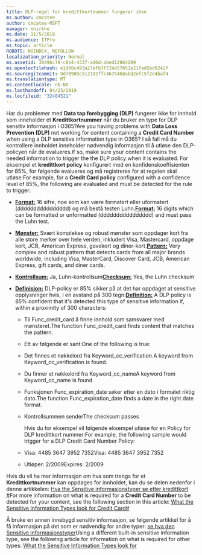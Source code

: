 ```yaml
---
title: DLP-regel for kredittkortnummer fungerer ikke
ms.author: cmcatee
author: cmcatee-MSFT
manager: mnirkhe
ms.date: 11/5/2018
ms.audience: ITPro
ms.topic: article
ROBOTS: NOINDEX, NOFOLLOW
localization_priority: Normal
ms.assetid: 30496c79-c8b4-4337-a46d-abed12864209
ms.openlocfilehash: e1d60c493a27efb7f724d57051e21fad5bd0242f
ms.sourcegitcommit: 9d78905c512192ffc4675468abd2efc5f2e4baf4
ms.translationtype: MT
ms.contentlocale: nb-NO
ms.lasthandoff: 04/23/2019
ms.locfileid: "32404521"
---
```

<span data-ttu-id="5afef-102">Har du problemer med **Data tap forebygging (DLP)** fungerer ikke for innhold som inneholder et **Kredittkortnummer** når du bruker en type for DLP sensitiv informasjon i O365?</span><span class="sxs-lookup"><span data-stu-id="5afef-102">Are you having problems with **Data Loss Prevention (DLP)** not working for content containing a **Credit Card Number** when using a DLP sensitive information type in O365?</span></span> <span data-ttu-id="5afef-103">I så fall må du kontrollere innholdet inneholder nødvendig informasjon til å utløse den DLP-policyen når de evalueres.</span><span class="sxs-lookup"><span data-stu-id="5afef-103">If so, make sure your content contains the needed information to trigger the the DLP policy when it is evaluated.</span></span> <span data-ttu-id="5afef-104">For eksempel et **kredittkort policy** konfigurert med en konfidenskoeffisienten for 85%, for følgende evalueres og må registreres for at regelen skal utløse:</span><span class="sxs-lookup"><span data-stu-id="5afef-104">For example, for a **Credit Card policy** configured with a confidence level of 85%, the following are evaluated and must be detected for the rule to trigger:</span></span> 
  
- <span data-ttu-id="5afef-105">**[Format:](https://docs.microsoft.com/office365/securitycompliance/what-the-sensitive-information-types-look-for#format-19)** 16 sifre, noe som kan være formatert eller uformatert (dddddddddddddddd) og må bestå testen Luhn.</span><span class="sxs-lookup"><span data-stu-id="5afef-105">**[Format:](https://docs.microsoft.com/office365/securitycompliance/what-the-sensitive-information-types-look-for#format-19)** 16 digits which can be formatted or unformatted (dddddddddddddddd) and must pass the Luhn test.</span></span> 
    
- <span data-ttu-id="5afef-106">**[Mønster:](https://docs.microsoft.com/office365/securitycompliance/what-the-sensitive-information-types-look-for#pattern-19)** Svært komplekse og robust mønster som oppdager kort fra alle store merker over hele verden, inkludert Visa, Mastercard, oppdage kort, JCB, American Express, gavekort og diner-kort.</span><span class="sxs-lookup"><span data-stu-id="5afef-106">**[Pattern:](https://docs.microsoft.com/office365/securitycompliance/what-the-sensitive-information-types-look-for#pattern-19)** Very complex and robust pattern that detects cards from all major brands worldwide, including Visa, MasterCard, Discover Card, JCB, American Express, gift cards, and diner cards.</span></span> 
    
- <span data-ttu-id="5afef-107">**[Kontrollsum:](https://docs.microsoft.com/office365/securitycompliance/what-the-sensitive-information-types-look-for#checksum-19)** Ja, Luhn-kontrollsum</span><span class="sxs-lookup"><span data-stu-id="5afef-107">**[Checksum:](https://docs.microsoft.com/office365/securitycompliance/what-the-sensitive-information-types-look-for#checksum-19)** Yes, the Luhn checksum</span></span> 
    
- <span data-ttu-id="5afef-108">**[Definisjon:](https://docs.microsoft.com/office365/securitycompliance/what-the-sensitive-information-types-look-for#definition-19)** DLP-policy er 85% sikker på at det har oppdaget at sensitive opplysninger hvis, i en avstand på 300 tegn:</span><span class="sxs-lookup"><span data-stu-id="5afef-108">**[Definition:](https://docs.microsoft.com/office365/securitycompliance/what-the-sensitive-information-types-look-for#definition-19)** A DLP policy is 85% confident that it's detected this type of sensitive information if, within a proximity of 300 characters:</span></span> 
    
  - <span data-ttu-id="5afef-109">Til Func_credit_card å finne innhold som samsvarer med mønsteret.</span><span class="sxs-lookup"><span data-stu-id="5afef-109">The function Func_credit_card finds content that matches the pattern.</span></span>
    
  - <span data-ttu-id="5afef-110">Ett av følgende er sant:</span><span class="sxs-lookup"><span data-stu-id="5afef-110">One of the following is true:</span></span> 
    
  - <span data-ttu-id="5afef-111">Det finnes et nøkkelord fra Keyword_cc_verification.</span><span class="sxs-lookup"><span data-stu-id="5afef-111">A keyword from Keyword_cc_verification is found.</span></span>
    
  - <span data-ttu-id="5afef-112">Du finner et nøkkelord fra Keyword_cc_name</span><span class="sxs-lookup"><span data-stu-id="5afef-112">A keyword from Keyword_cc_name is found</span></span>
    
  - <span data-ttu-id="5afef-113">Funksjonen Func_expiration_date søker etter en dato i formatet riktig dato.</span><span class="sxs-lookup"><span data-stu-id="5afef-113">The function Func_expiration_date finds a date in the right date format.</span></span>
    
  - <span data-ttu-id="5afef-114">Kontrollsummen sender</span><span class="sxs-lookup"><span data-stu-id="5afef-114">The checksum passes</span></span>
    
    <span data-ttu-id="5afef-115">Hvis du for eksempel vil følgende eksempel utløse for en Policy for DLP kredittkort nummer:</span><span class="sxs-lookup"><span data-stu-id="5afef-115">For example, the following sample would trigger for a DLP Credit Card Number Policy:</span></span>
    
  - <span data-ttu-id="5afef-116">Visa: 4485 3647 3952 7352</span><span class="sxs-lookup"><span data-stu-id="5afef-116">Visa: 4485 3647 3952 7352</span></span> 
    
  - <span data-ttu-id="5afef-117">Utløper: 2/2009</span><span class="sxs-lookup"><span data-stu-id="5afef-117">Expires: 2/2009</span></span>
    
<span data-ttu-id="5afef-118">Hvis du vil ha mer informasjon om hva som trengs for et **Kredittkortnummer** kan oppdages for innholdet, kan du se delen nedenfor i denne artikkelen: [Hva the Sensitive informasjonstyper se etter kredittkort #](https://docs.microsoft.com/office365/securitycompliance/what-the-sensitive-information-types-look-for#credit-card-number)</span><span class="sxs-lookup"><span data-stu-id="5afef-118">For more information on what is required for a **Credit Card Number** to be detected for your content, see the following section in this article: [What the Sensitive Information Types look for Credit Card#](https://docs.microsoft.com/office365/securitycompliance/what-the-sensitive-information-types-look-for#credit-card-number)</span></span>
  
<span data-ttu-id="5afef-119">Å bruke en annen innebygd sensitiv informasjon, se følgende artikkel for å få informasjon på det som er nødvendig for andre typer: [se hva den Sensitive informasjonstyper](https://docs.microsoft.com/office365/securitycompliance/what-the-sensitive-information-types-look-for)</span><span class="sxs-lookup"><span data-stu-id="5afef-119">Using a different built-in sensitive information type, see the following article for information on what is required for other types: [What the Sensitive Information Types look for](https://docs.microsoft.com/office365/securitycompliance/what-the-sensitive-information-types-look-for)</span></span>
  

